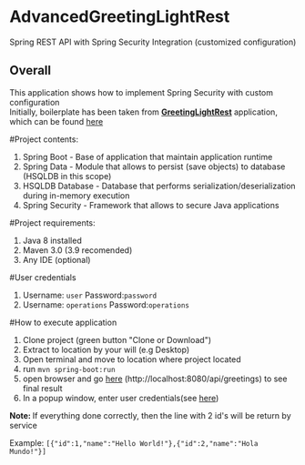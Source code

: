 # AdvancedGreetingLightRest

Spring REST API with Spring Security Integration (customized configuration)

## Overall
This application shows how to implement Spring Security with custom configuration<br>
Initially, boilerplate has been taken from <u><b>GreetingLightRest</b></u> application,
which can be found <a href="https://github.com/reborne/GreetingLightRest"> here </a>

#Project contents:
<ol>
  <li>Spring Boot - Base of application that maintain application runtime</li>
  <li>Spring Data - Module that allows to persist (save objects) to database (HSQLDB in this scope)</li>
  <li>HSQLDB Database - Database that performs serialization/deserialization during in-memory execution</li>
  <li>Spring Security - Framework that allows to secure Java applications</li>
</ol>

#Project requirements: 
<ol>
  <li>Java 8 installed</li>
  <li>Maven 3.0 (3.9 recomended)</li>
  <li>Any IDE (optional)</li>
</ol>

#<a id="users">User credentials</a>
<ol> 
  <li> Username: <code>user</code> Password:<code>password</code>
  <li> Username: <code>operations</code> Password:<code>operations</code>
</ol>
#How to execute application
<ol>
<li>Clone project (green button "Clone or Download")</li>
<li>Extract to location by your will (e.g Desktop)</li>
<li>Open terminal and move to location where project located</li>
<li>run <code>mvn spring-boot:run</code></li>
<li>open browser and go <a href="http://localhost:8080/api/greetings">here</a> (http://localhost:8080/api/greetings) to see final result</li>
<li>In a popup window, enter user credentials(see <a href="#users">here</a>)
</ol>

<b>Note: </b>If everything done correctly, then the line with 2 id's will be return by service<br>

Example: <code>[{"id":1,"name":"Hello World!"},{"id":2,"name":"Hola Mundo!"}]</code>

